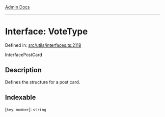 [Admin Docs](/)

***

# Interface: VoteType

Defined in: [src/utils/interfaces.ts:2119](https://github.com/PalisadoesFoundation/talawa-admin/blob/main/src/utils/interfaces.ts#L2119)

InterfacePostCard

## Description

Defines the structure for a post card.

## Indexable

\[`key`: `number`\]: `string`

